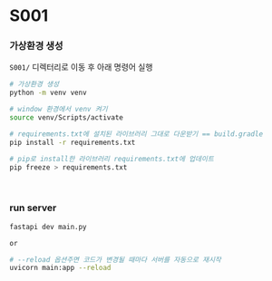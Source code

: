 # S001

### 가상환경 생성

`S001/` 디렉터리로 이동 후 아래 명령어 실행

```bash
# 가상환경 생성
python -m venv venv 

# window 환경에서 venv 켜기
source venv/Scripts/activate

# requirements.txt에 설치된 라이브러리 그대로 다운받기 == build.gradle
pip install -r requirements.txt

# pip로 install한 라이브러리 requirements.txt에 업데이트
pip freeze > requirements.txt
```

<br>

### run server

```bash
fastapi dev main.py

or

# --reload 옵션주면 코드가 변경될 때마다 서버를 자동으로 재시작
uvicorn main:app --reload
```